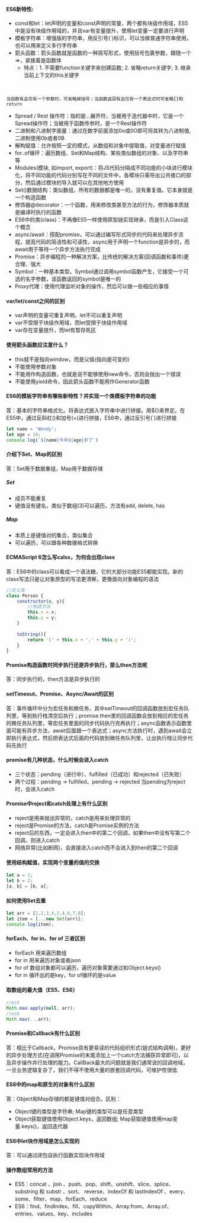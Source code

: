 #### ES6新特性:
* const和let：let声明的变量和const声明的常量，两个都有块级作用域，ES5中是没有块级作用域的，并且var有变量提升，使用let变量一定要进行声明
* 模板字符串：增强版的字符串，用反引号(`)标识，可以当做普通字符串使用，也可以用来定义多行字符串
* 箭头函数：箭头函数就是函数的一种简写形式，使用括号包裹参数，跟随一个=>，紧接着是函数体
    * 特点：1. 不需要function关键字来创建函数; 2. 省略return关键字; 3. 继承当前上下文的this关键字
<br>

` 当函数有且仅有一个参数时，可省略掉括号；当函数返回有且仅有一个表达式时可省略{}和return `
* Spread / Rest 操作符：指的是...展开符，当被用于迭代器中时，它是一个Spread操作符；当被用于函数传参时，是一个Rest操作符
* 二进制和八进制字面量：通过在数字前面添加0o或0O即可将其转为八进制值,二进制使用0b或者0B
* 解构赋值：允许按照一定的模式，从数组和对象中提取值，对变量进行赋值
* for..of循环：遍历数组、Set和Map结构、某些类似数组的对象、以及字符串等
* Modules(模块, 如import, export)：将JS代码分隔成不同功能的小块进行模块化，将不同功能的代码分别写在不同的文件中，各模块只需导出公共接口的部分，然后通过模块的导入就可以在其他地方使用
* Set()数据结构：类似数组，所有的数据都是唯一的，没有重复值。它本身就是一个构造函数
* 修饰器@decorator：一个函数，用来修改类甚至方法的行为，修饰器本质就是编译时执行的函数
* ES6中的类(class)：不再像ES5一样使用原型链实现继承，而是引入Class这个概念
* async/await：搭配promise，可以通过编写形式同步的代码来处理异步流程，提高代码的简洁性和可读性，async用于声明一个function是异步的，而await用于等待一个异步方法执行完成
* Promise：异步编程的一种解决方案，比传统的解决方案(回调函数和事件)更合理、强大
* Symbol：一种基本类型。Symbol通过调用symbol函数产生，它接受一个可选的名字参数，该函数返回的symbol是唯一的
* Proxy代理：使用代理监听对象的操作，然后可以做一些相应的事情

#### var/let/const之间的区别
* var声明的变量可重复声明，let不可以重复声明
* var不受限于块级作用域，而let受限于块级作用域
* var存在变量提升，而let有暂存死区

#### 使用箭头函数应注意什么？
* this就不是指向window，而是父级(指向是可变的)
* 不能使用参数对象
* 不能用作构造函数，也就是说不能够使用new命令，否则会抛出一个错误
* 不能使用yield命令，因此箭头函数不能用作Generator函数

#### ES6的模板字符串有哪些新特性？并实现一个类模板字符串的功能
答：基本的字符串格式化。将表达式嵌入字符串中进行拼接。用${}来界定。在ES5中，通过反斜杠(\)和加号(+)进行拼接，ES6中，通过反引号(`)进行拼接
```javascript
let name = 'Wendy';
let age = 24;
console.log(`${name}今年${age}岁了`)
```
#### 介绍下Set、Map的区别
答：Set用于数据重组，Map用于数据存储
##### Set
* 成员不能重复
* 键值没有键名，类似于数组(3)可以遍历，方法有add, delete, has
##### Map
* 本质上是键值对的集合，类似集合
* 可以遍历，可以跟各种数据格式转换

#### ECMAScript 6怎么写calss，为何会出现class
答：ES6中的class可以看成一个语法糖，它的大部分功能ES5都能实现。新的class写法只是让对象原型的写法更清晰，更像面向对象编程的语法
```javascript
//定义类
class Person {
    constructor(x, y){
        //构造方法
        this.x = x;
        this.y = y;
    }
    
    toString(){
        return '(' + this.x + ',' + this.y + ')';
    }
}
```

#### Promise构造函数时同步执行还是异步执行，那么then方法呢
答：同步执行的，then方法是异步执行的

#### setTimeout、Promise、Async/Await的区别
答：事件循环中分为宏任务和微任务，其中setTimeout的回调函数放到宏任务队列里，等到执行栈清空后执行；promise.then里的回调函数会放到相应的宏任务的微任务队列里，等宏任务里面的同步代码执行完再执行；async函数表示函数里面可能有异步方法，await后面跟一个表达式；async方法执行时，遇到await会立即执行表达式，然后把表达式后面的代码放到微任务队列里，让出执行栈让同步代码先执行

#### promise有几种状态，什么时候会进入catch
* 三个状态：pending（进行中）、fulfilled（已成功）和rejected（已失败）
* 两个过程：pending -> fulfilled、pending -> rejected
当pending为reject时，会进入catch

#### Promise中reject和catch处理上有什么区别
* reject是用来抛出异常的，catch是用来处理异常的
* reject是Promise的方法，catch是Promise实例的方法
* reject后的东西，一定会进入then中的第二个回调，如果then中没有写第二个回调，则进入catch
* 网络异常(比如断网)，会直接进入catch而不会进入到then的第二个回调

#### 使用结构赋值，实现两个变量的值的交换
```javascript
let a = 1;
let b = 2;
[a, b] = [b, a];
```

#### 如何使用Set去重
```javascript
let arr = [1,2,3,4,2,4,6,7,8];
let item = [...new Set(arr)];
console.log(item);
```

#### forEach、for in、for of 三者区别
* forEach 用来遍历数组
* for in 用来遍历对象或者json
* for of 数组对象都可以遍历，遍历对象需要通过和Object.keys()
* for in 循环出的是key，for of循环的是value

#### 取数组的最大值（ES5、ES6）
```javascript
//es5
Math.max.apply(null, arr);
//es6
Math.max(...arr);
```

#### Promise和Callback有什么区别
答：相比于Callback，Promise具有更易读的代码组织形式(链式结构调用)，更好的异步处理方式(在调用Promise的末尾添加上一个catch方法捕获异常即可)，以及异步操作并行处理的能力。CallBack最大的问题就是我们通常说的回调地域，一旦业务逻辑复杂了，我们不得不使用大量的嵌套回调代码，可维护性很低

#### ES6中的map和原生的对象有什么区别
答：Object和Map存储的都是键值对组合。区别：
* Object键的类型是字符串; Map键的类型可以是任意类型
* Object获取键值使用Object.keys，返回数组; Map获取键值使用map变量.keys()，返回迭代器

#### ES6中let块作用域是怎么实现的
答：可以通过闭包自执行函数实现块作用域

#### 操作数组常用的方法
* ES5：concat 、join 、push、pop、shift、unshift、slice、splice、substring 和 substr 、sort、 reverse、indexOf 和 lastIndexOf 、every、some、filter、map、forEach、reduce
* ES6：find、findIndex、fill、copyWithin、Array.from、Array.of、entries、values、key、includes

